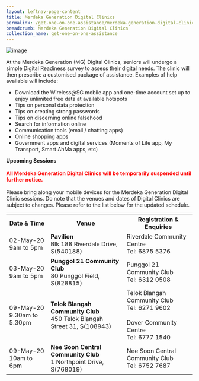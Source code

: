 ```yaml
---
layout: leftnav-page-content
title: Merdeka Generation Digital Clinics
permalink: /get-one-on-one-assistance/merdeka-generation-digital-clinics/
breadcrumb: Merdeka Generation Digital Clinics
collection_name: get-one-on-one-assistance
---
```


![image](/images/get-one-on-one-assistance/merdeka-clinics1.jpeg)

At the Merdeka Generation (MG) Digital Clinics, seniors will undergo a simple Digital Readiness survey to assess their digital needs. The clinic will then prescribe a customised package of assistance. Examples of help available will include:<br>

* Download the Wireless@SG mobile app and one-time account set up to enjoy unlimited free data at available hotspots<br>
* Tips on personal data protection<br>
* Tips on creating strong passwords<br>
* Tips on discerning online falsehood<br>
* Search for information online<br>
* Communication tools (email / chatting apps)<br>
* Online shopping apps<br>
* Government apps and digital services (Moments of Life app, My Transport, Smart AhMa apps, etc)<br>

**Upcoming Sessions**
<br><br><span style="color:red"><b>All Merdeka Generation Digital Clinics will be temporarily suspended until further notice.</b></span>
<br><br>Please bring along your mobile devices for the Merdeka Generation Digital Clinic sessions. Do note that the venues and dates of Digital Clinics are subject to changes. Please refer to the list below for the updated schedule.<br>

<table>
  <tr><th><b>Date & Time</b></th>
  <th><b>Venue</b></th>
  <th><b>Registration & Enquiries</b></th></tr>
<tr>  
  <td>02-May-20<br>9am to 5pm</td>
  <td><b>Pavilion</b><br>Blk 188 Riverdale Drive, S(540188)</td>
  <td>Riverdale Community Centre<br>Tel: 6875 5376</td>
  </tr>
<tr>  
<td>03-May-20<br>9am to 5pm</td>
  <td><b>Punggol 21 Community Club</b><br>80 Punggol Field, S(828815)</td>
  <td>Punggol 21 Community Club<br>Tel: 6312 0508</td>
  </tr> 
<tr>  
<td>09-May-20<br>9.30am to 5.30pm</td>
  <td><b>Telok Blangah Community Club</b><br>450 Telok Blangah Street 31, S(108943)</td>
  <td>Telok Blangah Community Club<br>Tel: 6271 9602 <br><br> Dover Community Centre<br>Tel: 6777 1540</td>
  </tr> 
<tr>  
<td>09-May-20<br>10am to 6pm</td>
  <td><b>Nee Soon Central Community Club</b><br>1 Northpoint Drive, S(768019)</td>
  <td>Nee Soon Central Community Club<br>Tel: 6752 7687</td>
  </tr> 
</table>
